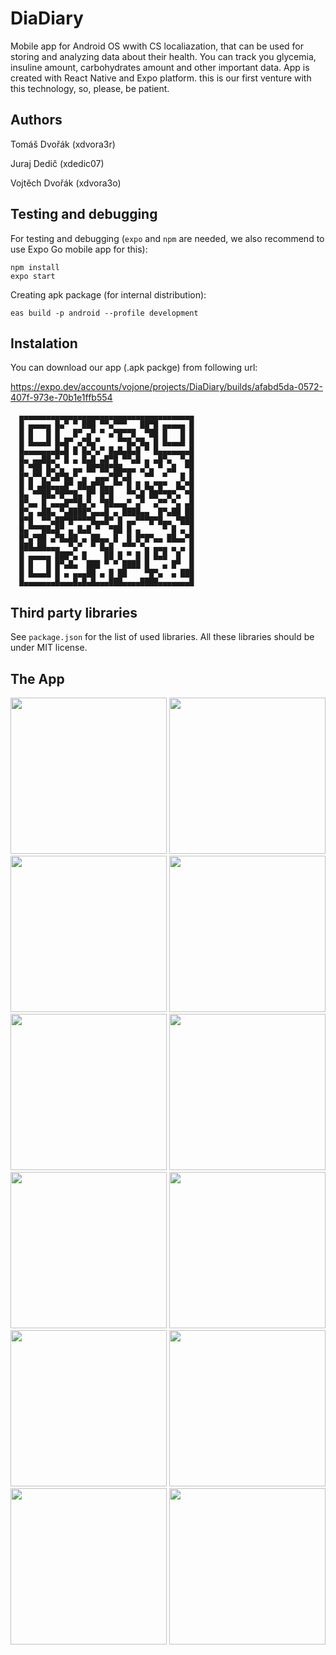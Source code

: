 # DiaDiary

Mobile app for Android OS wwith CS localiazation, that can be used for storing and analyzing data about their health. You can track you glycemia, insuline amount, carbohydrates amount and other important data. App is created with React Native and Expo platform. this is our first venture with this technology, so, please, be patient.

## Authors

Tomáš Dvořák (xdvora3r)

Juraj Dedič (xdedic07)

Vojtěch Dvořák (xdvora3o)

## Testing and debugging
For testing and debugging (`expo` and `npm` are needed, we also recommend to use Expo Go mobile app for this):

```
npm install
expo start
```

Creating apk package (for internal distribution):

```
eas build -p android --profile development
```

## Instalation

You can download our app (.apk packge) from following url:

https://expo.dev/accounts/vojone/projects/DiaDiary/builds/afabd5da-0572-407f-973e-70b1e1ffb554

```
  ▄▄▄▄▄▄▄▄▄▄▄▄▄▄▄▄▄▄▄▄▄▄▄▄▄▄▄▄▄▄▄▄▄▄▄▄▄▄▄
  █ ▄▄▄▄▄ █▄▀ ▀ ███ ▀▀▄▀▀▀   ██▀█ ▄▄▄▄▄ █
  █ █   █ █   █▀ ▄▀ ▀ ▄▀█▀▀█  ▀██ █   █ █
  █ █▄▄▄█ █▄█▀ ▄▀█▄▀    ▀▀█▄▀█▄ █ █▄▄▄█ █
  █▄▄▄▄▄▄▄█▄█ █ █▄▀▄▀ █▄█▄█▄█ ▀ █▄▄▄▄▄▄▄█
  █▄ ▄▄██▄▀ █ ▄ █▄█ ▄█▀█ ▀▀▄█ ▄ ▄█▀▄  ▀▄█
  █ ▀██ █▄▀▄  ▄▄ ██▀██▀██▄▄▄ ▄▀▄ ▀ ▄█  ▀█
  █▀▄▀▀▄▀▄█▀█▄▀ ▄  ▄▄▄▀█▀▄█   ▀▀  ▀   █ █
  █ █ ▄██▄▄▄█▀ ██▄█▀█▄▄▀▀ █ █ █▄▀█▀  █▄▀█
  █▄ ▀▀██▄▀█▀▀█▄ █▀ █▀█   ▀▀▄█ ██▀▀█▀▄ ▀█
  █▀▄▄ █ ▄▄▄█▀▀█▄▀▄ ▀██▄▄▄▀ ▄▀  ▄▀▀ ▀▄ ▄█
  █▀▄ ▄██▄ ▀▄████▀▄▄▄█ ▄ ████▄▄  █▀▄██ ██
  █▀█  ▀▀▄██▀█▀▀▀▀█▄▄█▀ █ ▄▄▀▀▀█▀█▄▄ ▀███
  █▄▀▀▀██▄█▀ ▄ █▄█ ▀  ▀██ █ ▄     ▀ █ ▄ █
  █▀▄▀██ ▄▀█▄██ ▄ ██▄▄ █  █ █▀█▀▄▄ ██▄▄▀█
  ███▄██▄▄▄  ▀▄▀  ▀ █▄█  ▀▀▀ ▀▄ ▄▄▄ ▄ ▄ █
  █ ▄▄▄▄▄ ███▀▄ █    ██ █ ▀ █ █ █▄█  █  █
  █ █   █ █▀▄█▄  ███ ▀ ▀ ████ █   ▄ █▀  █
  █ █▄▄▄█ █ ▄ ▄▄▄██ ▄ █ ██    ▀█▀▄  ▄ ███
  █▄▄▄▄▄▄▄█▄▄▄█▄█▄█▄▄▄███▄▄▄▄████▄▄▄▄▄▄▄█
```


## Third party libraries

See `package.json` for the list of used libraries. All these libraries should be under MIT license.


## The App

<img src="/screenshots/splash.jpg" width="250">
<img src="/screenshots/initsettings1.jpg" width="250">
<img src="/screenshots/initsettings2.jpg" width="250">
<img src="/screenshots/initsettings3.jpg" width="250">
<img src="/screenshots/input1.jpg" width="250">
<img src="/screenshots/altinput.jpg" width="250">
<img src="/screenshots/chart.jpg" width="250">
<img src="/screenshots/history.jpg" width="250">
<img src="/screenshots/fitering.jpg" width="250">
<img src="/screenshots/entrydetail.jpg" width="250">
<img src="/screenshots/sidemenu.jpg" width="250">
<img src="/screenshots/export.jpg" width="250">


